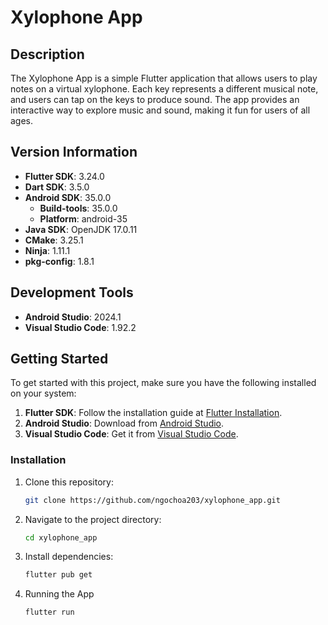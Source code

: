 # Xylophone App

## Description
The Xylophone App is a simple Flutter application that allows users to play notes on a virtual xylophone. Each key represents a different musical note, and users can tap on the keys to produce sound. The app provides an interactive way to explore music and sound, making it fun for users of all ages.

## Version Information

- **Flutter SDK**: 3.24.0
- **Dart SDK**: 3.5.0
- **Android SDK**: 35.0.0
  - **Build-tools**: 35.0.0
  - **Platform**: android-35
- **Java SDK**: OpenJDK 17.0.11
- **CMake**: 3.25.1
- **Ninja**: 1.11.1
- **pkg-config**: 1.8.1

## Development Tools

- **Android Studio**: 2024.1
- **Visual Studio Code**: 1.92.2

## Getting Started

To get started with this project, make sure you have the following installed on your system:

1. **Flutter SDK**: Follow the installation guide at [Flutter Installation](https://flutter.dev/docs/get-started/install).
2. **Android Studio**: Download from [Android Studio](https://developer.android.com/studio).
3. **Visual Studio Code**: Get it from [Visual Studio Code](https://code.visualstudio.com/).

### Installation

1. Clone this repository:
   ```sh
   git clone https://github.com/ngochoa203/xylophone_app.git
2. Navigate to the project directory:
   ```sh
   cd xylophone_app
4. Install dependencies:
   ```sh
   flutter pub get
6. Running the App
   ```sh
   flutter run